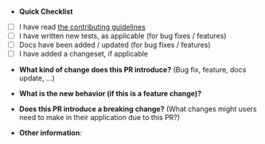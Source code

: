 - **Quick Checklist**

* [ ] I have read [the contributing guidelines](../CONTRIBUTING.md)
* [ ] I have written new tests, as applicable (for bug fixes / features)
* [ ] Docs have been added / updated (for bug fixes / features)
* [ ] I have added a changeset, if applicable

- **What kind of change does this PR introduce?** (Bug fix, feature, docs update, ...)

- **What is the new behavior (if this is a feature change)?**

- **Does this PR introduce a breaking change?** (What changes might users need to make in their application due to this
  PR?)

- **Other information**:
